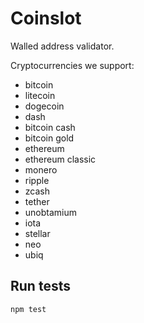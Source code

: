 # Coinslot
Walled address validator.

Cryptocurrencies we support:
- bitcoin
- litecoin
- dogecoin
- dash
- bitcoin cash
- bitcoin gold
- ethereum
- ethereum classic
- monero
- ripple
- zcash
- tether
- unobtamium
- iota
- stellar
- neo
- ubiq

## Run tests
`npm test`